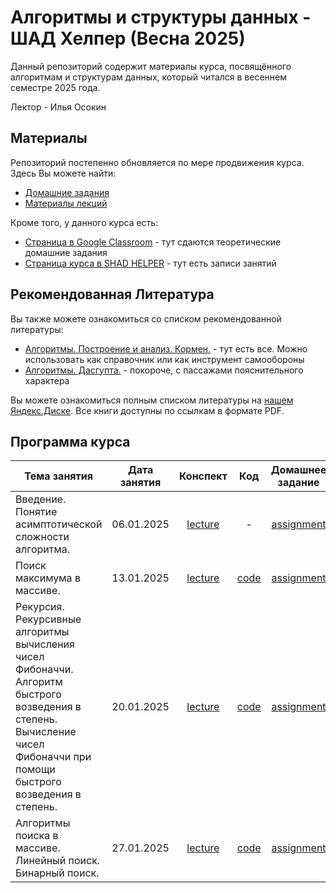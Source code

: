 # Алгоритмы и структуры данных - ШАД Хелпер (Весна 2025)

Данный репозиторий содержит материалы курса, посвящённого алгоритмам и структурам данных, который читался в весеннем семестре 2025 года. 

Лектор - Илья Осокин


## Материалы 

Репозиторий постепенно обновляется по мере продвижения курса. Здесь Вы можете найти:

- [Домашние задания](/home_assignments/)
- [Материалы лекций](/lectures/)

Кроме того, у данного курса есть:

- [Страница в Google Classroom](https://classroom.google.com/c/NzQzODkzNTExNDY3) - тут сдаются теоретические домашние задания
- [Страница курса в SHAD HELPER](https://shadhelper.com/members/courses/course103207534397) - тут есть записи занятий

## Рекомендованная Литература

Вы также можете ознакомиться со списком рекомендованной литературы:

- [Алгоритмы. Построение и анализ. Кормен.](https://disk.yandex.ru/i/CLzI0vEW4W3gXQ) - тут есть все. Можно использовать как справочник или как инструмент самообороны
- [Алгоритмы. Дасгупта.](https://disk.yandex.ru/i/ur9vX1VuXMKeWg) - покороче, с пассажами пояснительного характера

Вы можете ознакомиться полным списком литературы на [нашем Яндекс.Диске](https://disk.yandex.ru/d/li8Xj1NekV4gPA). Все книги доступны по ссылкам в формате PDF.


## Программа курса

|                      Тема занятия                      |  Дата занятия | Конспект | Код | Домашнее задание |  Дедлайн  |
|------------------------------------------------------|:----------------:|:---------------:|:----------:|:----------------:|:---------:|
| Введение. Понятие асимптотической сложности алгоритма. |    06.01.2025    | [lecture](/lectures/01_intro_complexities/alg_sh_06.01.24_notes_intro_complexities.pdf) | - | [assignment](/home_assignments/ha01/algsh2025hw1.pdf) | 12.01.2025 |
|       Поиск максимума в массиве.                        |    13.01.2025    | [lecture](/lectures/02_max_extraction/alg_sh_13.01.25_notes_max_extraction.pdf)         | [code](/lectures/02_max_extraction/alg_sh_13.01.25_seminar_max_extraction.ipynb) | [assignment](/home_assignments/ha02/algsh_hw2_13.01.25_26.01.25.ipynb) | 26.01.2025 |
| Рекурсия. Рекурсивные алгоритмы вычисления чисел Фибоначчи. Алгоритм быстрого возведения в степень. Вычисление чисел Фибоначчи при помощи быстрого возведения в степень. | 20.01.2025 | [lecture](/lectures/03_recursion_fibonacci/alg_sh_20.01.25_notes_recursion_fibonacci.pdf) | [code](/lectures/03_recursion_fibonacci/alg_sh_20.01.25_recursion_fibonacci.ipynb) | [assignment](/home_assignments/ha03/algsh_hw3_20.01.25_26.01.25.ipynb) | 26.01.2025 |
| Алгоритмы поиска в массиве. Линейный поиск. Бинарный поиск. | 27.01.2025 | [lecture](/lectures/04_bin_search_cows/alg_sh_27.01.25_bin_search_cows.pdf) | [code](/lectures/04_bin_search_cows/alg_sh_27.01.25_bin_search_cows.ipynb) | [assignment](/home_assignments/ha04/algsh_hw4_27.01.25_09.02.25.ipynb) |  09.02.2025 |
